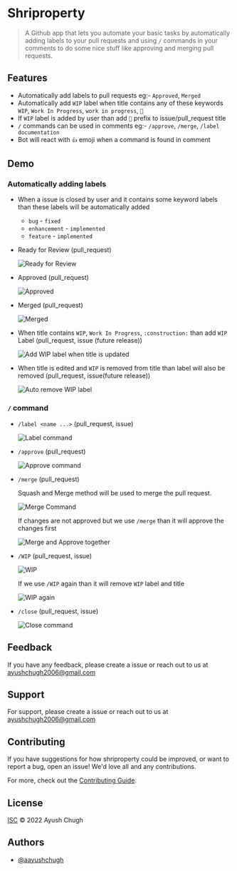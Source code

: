 # Shriproperty

> A Github app that lets you automate your basic tasks by automatically adding labels to your pull requests and
> using `/` commands in your comments to do some nice stuff like approving and merging pull requests.

## Features

- Automatically add labels to pull requests eg:- `Approved`, `Merged`
- Automatically add `WIP` label when title contains any of these keywords `WIP`, `Work In Progress`, `work in progress`, `🚧`
- If `WIP` label is added by user than add `🚧` prefix to issue/pull_request title
- `/` commands can be used in comments eg:- `/approve`, `/merge`, `/label documentation`
- Bot will react with `👍` emoji when a command is found in comment

## Demo

### Automatically adding labels

- When a issue is closed by user and it contains some keyword labels than these labels will be automatically added

  - `bug` - `fixed`
  - `enhancement` - `implemented`
  - `feature` - `implemented`

- Ready for Review (pull_request)

  ![Ready for Review](https://user-images.githubusercontent.com/69336518/185299230-7362c2ff-4cb1-44ef-acdc-0c933c664890.png)

- Approved (pull_request)

  ![Approved](https://user-images.githubusercontent.com/69336518/185299944-c274526f-bdb3-4982-9a73-fbe089dc34f0.gif)

- Merged (pull_request)

  ![Merged](https://user-images.githubusercontent.com/69336518/185300751-c0d47387-c2f3-400b-b6db-6637caa3e328.gif)

- When title contains `WIP`, `Work In Progress`, `:construction:` than add `WIP` Label (pull_request, issue (future release))

  ![Add WIP label when title is updated](https://user-images.githubusercontent.com/69336518/185333109-255911da-3f37-485a-ba7c-03b6af58ef75.gif)

- When title is edited and `WIP` is removed from title than label will also be removed (pull_request, issue(future release))

  ![Auto remove WIP label](https://user-images.githubusercontent.com/69336518/185333772-258192b8-6974-4a0c-8d05-7aa594f0067e.gif)

### `/` command

- `/label <name ...>` (pull_request, issue)

  ![Label command](https://user-images.githubusercontent.com/69336518/185309011-cac30676-bf99-4ad0-94ea-2aa1fa4b0a61.gif)

- `/approve` (pull_request)

  ![Approve command](https://user-images.githubusercontent.com/69336518/185306021-106db100-873d-4482-a882-df4f8764a559.gif)

- `/merge` (pull_request)

  Squash and Merge method will be used to merge the pull request.

  ![Merge Command](https://user-images.githubusercontent.com/69336518/185306473-3c614c19-0bc0-4772-9d40-c1e319b62ac7.gif)

  If changes are not approved but we use `/merge` than it will approve the changes first

  ![Merge and Approve together](https://user-images.githubusercontent.com/69336518/185307260-7926f057-7606-44f2-95ee-ac041d7b7602.gif)

- `/WIP` (pull_request, issue)

  ![WIP](https://user-images.githubusercontent.com/69336518/185307806-96a8f3ae-f485-44ff-9164-ba81f6064df9.gif)

  If we use `/WIP` again than it will remove `WIP` label and title

  ![WIP again](https://user-images.githubusercontent.com/69336518/185308205-c6139e73-c2b5-409e-8396-fb382a4342dd.gif)

- `/close` (pull_request, issue)

  ![Close command](https://user-images.githubusercontent.com/69336518/185327801-89852c28-8ec7-4a70-bde6-8025a4afe0a2.gif)

## Feedback

If you have any feedback, please create a issue or reach out to us at ayushchugh2006@gmail.com

## Support

For support, please create a issue or reach out to us at ayushchugh2006@gmail.com

## Contributing

If you have suggestions for how shriproperty could be improved, or want to report a bug, open an issue! We'd love all and any contributions.

For more, check out the [Contributing Guide](CONTRIBUTING.md).

## License

[ISC](LICENSE) © 2022 Ayush Chugh

## Authors

- [@aayushchugh](https://www.github.com/aayushchugh)
